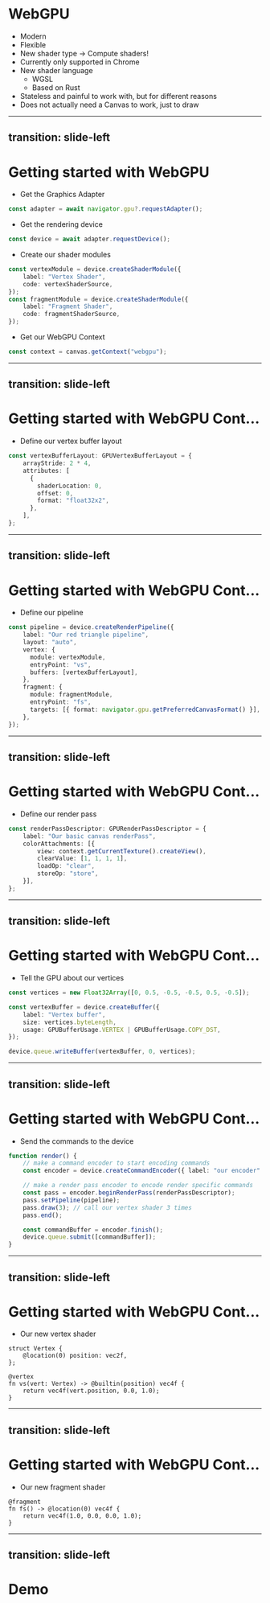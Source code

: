 # WebGPU

- Modern
- Flexible
- New shader type -> Compute shaders!
- Currently only supported in Chrome
- New shader language
    - WGSL
    - Based on Rust
- Stateless and painful to work with, but for different reasons
- Does not actually need a Canvas to work, just to draw

---
transition: slide-left
---

# Getting started with WebGPU

- Get the Graphics Adapter
```ts
const adapter = await navigator.gpu?.requestAdapter();
```

- Get the rendering device
```ts
const device = await adapter.requestDevice();
```

- Create our shader modules
```ts
const vertexModule = device.createShaderModule({
    label: "Vertex Shader",
    code: vertexShaderSource,
});
const fragmentModule = device.createShaderModule({
    label: "Fragment Shader",
    code: fragmentShaderSource,
});
```

- Get our WebGPU Context
```ts
const context = canvas.getContext("webgpu");
```

---
transition: slide-left
---
# Getting started with WebGPU Cont...

- Define our vertex buffer layout

```ts
const vertexBufferLayout: GPUVertexBufferLayout = {
    arrayStride: 2 * 4,
    attributes: [
      {
        shaderLocation: 0,
        offset: 0,
        format: "float32x2",
      },
    ],
};
```
---
transition: slide-left
---

# Getting started with WebGPU Cont...

- Define our pipeline
```ts
const pipeline = device.createRenderPipeline({
    label: "Our red triangle pipeline",
    layout: "auto",
    vertex: {
      module: vertexModule,
      entryPoint: "vs",
      buffers: [vertexBufferLayout],
    },
    fragment: {
      module: fragmentModule,
      entryPoint: "fs",
      targets: [{ format: navigator.gpu.getPreferredCanvasFormat() }],
    },
});
```

---
transition: slide-left
---

# Getting started with WebGPU Cont...

- Define our render pass
```ts
const renderPassDescriptor: GPURenderPassDescriptor = {
    label: "Our basic canvas renderPass",
    colorAttachments: [{
        view: context.getCurrentTexture().createView(),
        clearValue: [1, 1, 1, 1],
        loadOp: "clear",
        storeOp: "store",
    }],
};
```

---
transition: slide-left
---

# Getting started with WebGPU Cont...

- Tell the GPU about our vertices
```ts
const vertices = new Float32Array([0, 0.5, -0.5, -0.5, 0.5, -0.5]);

const vertexBuffer = device.createBuffer({
    label: "Vertex buffer",
    size: vertices.byteLength,
    usage: GPUBufferUsage.VERTEX | GPUBufferUsage.COPY_DST,
});

device.queue.writeBuffer(vertexBuffer, 0, vertices);
```
---
transition: slide-left
---

# Getting started with WebGPU Cont...

- Send the commands to the device
```ts
function render() {
    // make a command encoder to start encoding commands
    const encoder = device.createCommandEncoder({ label: "our encoder" });

    // make a render pass encoder to encode render specific commands
    const pass = encoder.beginRenderPass(renderPassDescriptor);
    pass.setPipeline(pipeline);
    pass.draw(3); // call our vertex shader 3 times
    pass.end();

    const commandBuffer = encoder.finish();
    device.queue.submit([commandBuffer]);
}
```

---
transition: slide-left
---

# Getting started with WebGPU Cont...

- Our new vertex shader

```wgsl
struct Vertex {
    @location(0) position: vec2f,
};

@vertex
fn vs(vert: Vertex) -> @builtin(position) vec4f {
    return vec4f(vert.position, 0.0, 1.0);
}
```

---
transition: slide-left
---

# Getting started with WebGPU Cont...

- Our new fragment shader
```wgsl
@fragment 
fn fs() -> @location(0) vec4f {
    return vec4f(1.0, 0.0, 0.0, 1.0);
}
```

---
transition: slide-left
---

# Demo
